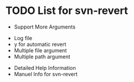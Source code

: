 # TODO List for svn-revert
+ Support More Arguments
- Log file
- y for automatic revert
- Multiple file argument
- Multiple path argument
+ Detailed Help Information
+ Manuel Info for svn-revert
